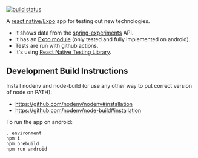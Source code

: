 [![build status](https://github.com/jg210/expo-experiments/actions/workflows/checks.yml/badge.svg)](https://github.com/jg210/expo-experiments/actions/workflows/checks.yml)

A [react native](https://reactnative.dev/)/[Expo](https://expo.dev/) app for testing out new technologies.


* It shows data from the [spring-experiments](https://github.com/jg210/spring-experiments) API.
* It has an [Expo module](https://docs.expo.dev/modules/overview/) (only tested and fully implemented on android).
* Tests are run with github actions.
* It's using [React Native Testing Library](https://github.com/callstack/react-native-testing-library).

## Development Build Instructions

Install nodenv and node-build (or use any other way to put correct version of node on PATH):

* https://github.com/nodenv/nodenv#installation
* https://github.com/nodenv/node-build#installation

To run the app on android:

```
. environment
npm i
npm prebuild
npm run android
```
